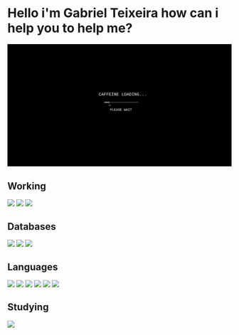 
<!--
**GabrielT31xeira/GabrielT31xeira** is a ✨ _special_ ✨ repository because its `README.md` (this file) appears on your GitHub profile.

Here are some ideas to get you started:

- 🔭 I’m currently working on ...
- 🌱 I’m currently learning ...
- 👯 I’m looking to collaborate on ...
- 🤔 I’m looking for help with ...
- 💬 Ask me about ...
- 📫 How to reach me: ...
- 😄 Pronouns: ...
- ⚡ Fun fact: ...
-->


<h1>Hello i'm Gabriel Teixeira how can i help you to help me?</h1>
<img src="./img/428151.png">

<h2>Working</h2>
<p>
  <img src ="https://img.shields.io/badge/laravel%20-%F05340.svg?&style=for-the-badge&color=F05340&logo=laravel&logoColor=white"/>
  <img src="https://img.shields.io/badge/Nodejs%20-%23E34F2.svg?&style=for-the-badge&logo=Node.Js&logoColor=white"/>
  <img src="https://img.shields.io/badge/react%20-%23E34F2.svg?&style=for-the-badge&logo=react&logoColor=white"/>
</p>
<h2>Databases</h2>
<p>
  <img src="https://img.shields.io/badge/SQLite-%2300f.svg?&style=for-the-badge&logo=sqlite&logoColor=white"/>
  <img src="https://img.shields.io/badge/MySQL-%2300f.svg?&style=for-the-badge&logo=mysql&logoColor=white"/>
  <img src ="https://img.shields.io/badge/Postgres-%23316192.svg?&style=for-the-badge&logo=postgresql&logoColor=white"/>
</p>

<h2>Languages</h2>
<p>
  <img src="https://img.shields.io/badge/HTML5%20-%23E34F26.svg?&style=for-the-badge&logo=html5&logoColor=white"/>
  <img src="https://img.shields.io/badge/CSS3%20-%231572B6.svg?&style=for-the-badge&logo=css3&logoColor=white"/>
  <img src="https://img.shields.io/badge/JavaScript%20-%23323330.svg?&style=for-the-badge&color=323330&logo=javascript&logoColor=%23F7DF1"/>
  <img src="https://img.shields.io/badge/Bootstrap%20-%23563D7C.svg?&style=for-the-badge&logo=bootstrap&logoColor=white"/>
  <img src="https://img.shields.io/badge/JavaScript%20-%23323330.svg?&style=for-the-badge&color=323330&logo=javascript&logoColor=%23F7DF1"/>
  <img src="https://img.shields.io/badge/Java%20-%23323330.svg?&style=for-the-badge&logo=java&logoColor=%23F7DF1E"/>
</p>
<h2>Studying</h2>
<p>
  <img src="https://img.shields.io/badge/Vue.js%20-4495.svg?&style=for-the-badge&color=41B883&logo=Vue.js&logoColor=34495E"/>
</p>

